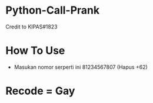 # Python-Call-Prank
Credit to KIPAS#1823

# How To Use
- Masukan nomor serperti ini
81234567807 (Hapus +62)

# Recode = Gay
